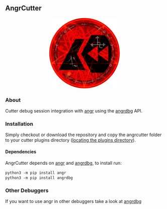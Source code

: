 ## AngrCutter

<p align="center">
    <img src="resources/angrcutter.png"/>
</p>

### About

Cutter debug session integration with [angr](https://github.com/angr/angr) using the [angrdbg](https://github.com/andreafioraldi/angrdbg)
API.

### Installation
Simply checkout or download the repository and copy the angrcutter folder to your cutter plugins directory ([locating the plugins directory](https://github.com/radareorg/cutter/blob/master/docs/source/plugins.rst#loading-and-overview)).

#### Dependencies

AngrCutter depends on [angr](https://github.com/angr/angr) and [angrdbg](https://github.com/andreafioraldi/angrdbg),
to install run:

```
python3 -m pip install angr
python3 -m pip install angrdbg
```

### Other Debuggers

If you want to use angr in other debuggers take a look at [angrdbg](https://github.com/andreafioraldi/angrdbg)
